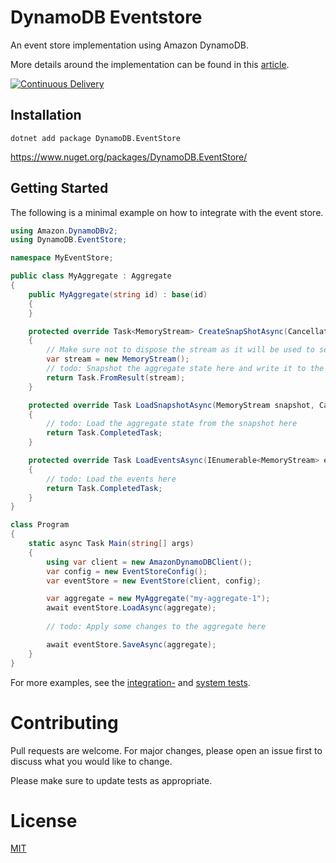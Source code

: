 # DynamoDB Eventstore
An event store implementation using Amazon DynamoDB. 

More details around the implementation can be found in this [article](https://blog.fkan.se/net/dynamodb-as-an-event-store/).

[![Continuous Delivery](https://github.com/Fresa/dynamodb.eventstore/actions/workflows/cd.yml/badge.svg)](https://github.com/Fresa/dynamodb.eventstore/actions/workflows/cd.yml)

## Installation
```Shell
dotnet add package DynamoDB.EventStore
```

https://www.nuget.org/packages/DynamoDB.EventStore/

## Getting Started
The following is a minimal example on how to integrate with the event store.
```c#
using Amazon.DynamoDBv2;
using DynamoDB.EventStore;

namespace MyEventStore;

public class MyAggregate : Aggregate
{
    public MyAggregate(string id) : base(id)
    {
    }

    protected override Task<MemoryStream> CreateSnapShotAsync(CancellationToken cancellationToken)
    {
        // Make sure not to dispose the stream as it will be used to send the snapshot to DynamoDB. The event store will dispose the stream after it has been sent.
        var stream = new MemoryStream();
        // todo: Snapshot the aggregate state here and write it to the stream.
        return Task.FromResult(stream);
    }

    protected override Task LoadSnapshotAsync(MemoryStream snapshot, CancellationToken cancellationToken)
    {
        // todo: Load the aggregate state from the snapshot here
        return Task.CompletedTask;
    }

    protected override Task LoadEventsAsync(IEnumerable<MemoryStream> events, CancellationToken cancellationToken)
    {
        // todo: Load the events here
        return Task.CompletedTask;
    }
}

class Program
{
    static async Task Main(string[] args)
    {
        using var client = new AmazonDynamoDBClient();
        var config = new EventStoreConfig();
        var eventStore = new EventStore(client, config);

        var aggregate = new MyAggregate("my-aggregate-1");
        await eventStore.LoadAsync(aggregate);
        
        // todo: Apply some changes to the aggregate here

        await eventStore.SaveAsync(aggregate);
    }
}
```

For more examples, see the [integration-](tests/DynamoDB.EventStore.IntegrationTests/EventStore_Tests.cs) and [system tests](tests/DynamoDB.EventStore.SystemTests/EventStore_Tests.cs).

# Contributing
Pull requests are welcome. For major changes, please open an issue first to discuss what you would like to change.

Please make sure to update tests as appropriate.

# License
[MIT](LICENSE)